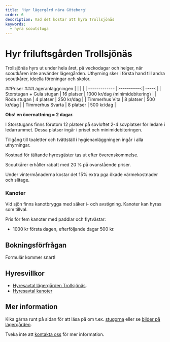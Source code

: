 ```yaml
---
title: 'Hyr lägergård nära Göteborg'
order: 6
description: Vad det kostar att hyra Trollsjönäs
keywords:
  - hyra scoutstuga
---
```


# Hyr friluftsgården Trollsjönäs
Trollsjönäs hyrs ut under hela året, på veckodagar och helger, när scoutkåren inte använder lägergården. Uthyrning sker i första hand till andra scoutkårer, ideella föreningar och skolor. 

##Priser
###Lägeranläggningen
|         |            |   |
| -------------            |:-----------:| -----:|
| Storstugan + Gula stugan | 16 platser  | 1000 kr/dag  (minimidebitering) |
| Röda stugan              | 4 platser   | 250 kr/dag |
| Timmerhus Vita           | 8 platser   | 500 kr/dag |
| Timmerhus Svarta         | 8 platser   | 500 kr/dag |

**Obs! en övernattning = 2 dagar.**

I Storstugans finns förutom 12 platser på sovloftet 2-4 sovplatser för ledare i ledarrummet. Dessa platser ingår i priset och minimidebiteringen.

Tillgång till toaletter och tvättställ i hygienanläggningen ingår i alla uthyrningar. 

Kostnad för tältande hyresgäster tas ut efter överenskommelse.

Scoutkårer erhåller rabatt med 20 % på ovanstående priser.

Under vintermånaderna kostar det 15% extra pga ökade värmekostnader och slitage.
### Kanoter
Vid sjön finns kanotbrygga med säker i- och avstigning. Kanoter kan hyras som tillval.

Pris för fem kanoter med paddlar och flytvästar:
* 1000 kr första dagen, efterföljande dagar 500 kr.

## Bokningsförfrågan
Formulär kommer snart!

## Hyresvillkor
* [Hyresavtal lägergården Trollsjönäs](hyresavtal.pdf).
* [Hyresavtal kanoter](hyresavtal-kanoter.pdf)

## Mer information
Kika gärna runt på sidan för att läsa på om t.ex. [stugorna](/stugor) eller se [bilder på lägergården](/bilder). 

Tveka inte att [kontakta oss](/kontakt) för mer information.




